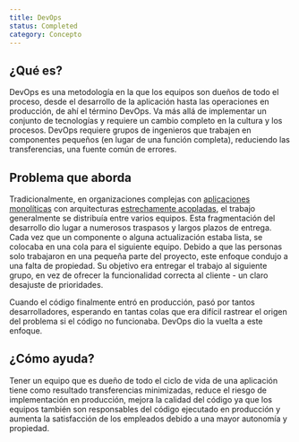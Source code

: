 ```yaml
---
title: DevOps
status: Completed
category: Concepto
---
```


##  ¿Qué es?
DevOps es una metodología en la que los equipos son dueños de todo el proceso, desde el desarrollo de la aplicación hasta las operaciones en producción, de ahí el término DevOps. Va más allá de implementar un conjunto de tecnologías y requiere un cambio completo en la cultura y los procesos. DevOps requiere grupos de ingenieros que trabajen en componentes pequeños (en lugar de una función completa), reduciendo las transferencias, una fuente común de errores.

## Problema que aborda
Tradicionalmente, en organizaciones complejas con [aplicaciones monolíticas](/monolithic_apps/) con arquitecturas [estrechamente acopladas](/tightly_coupled_architectures/), el trabajo generalmente se distribuía entre varios equipos. Esta fragmentación del desarrollo dio lugar a numerosos traspasos y largos plazos de entrega. Cada vez que un componente o alguna actualización estaba lista, se colocaba en una cola para el siguiente equipo. Debido a que las personas solo trabajaron en una pequeña parte del proyecto, este enfoque condujo a una falta de propiedad. Su objetivo era entregar el trabajo al siguiente grupo, en vez de ofrecer la funcionalidad correcta al cliente - un claro desajuste de prioridades.

Cuando el código finalmente entró en producción, pasó por tantos desarrolladores, esperando en tantas colas que era difícil rastrear el origen del problema si el código no funcionaba. DevOps dio la vuelta a este enfoque.

## ¿Cómo ayuda?
Tener un equipo que es dueño de todo el ciclo de vida de una aplicación tiene como resultado transferencias minimizadas, reduce el riesgo de implementación en producción, mejora la calidad del código ya que los equipos también son responsables del código ejecutado en producción y aumenta la satisfacción de los empleados debido a una mayor autonomía y propiedad.
